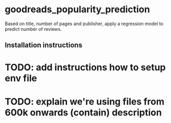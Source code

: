 # goodreads_popularity_prediction
Based on title, number of pages and publisher, apply a regression model to predict number of reviews.


## Installation instructions
# TODO: add instructions how to setup env file
# TODO: explain we're using files from 600k onwards (contain) description